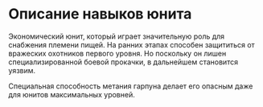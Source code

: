 # Описание навыков юнита

Экономический юнит, который играет значительную роль для снабжения племени пищей. На ранних этапах способен защититься от вражеских охотников первого уровня. Но поскольку он лишен специализированной боевой прокачки, в дальнейшем становится уязвим. 

Специальная способность метания гарпуна делает его опасным даже для юнитов максимальных уровней. 